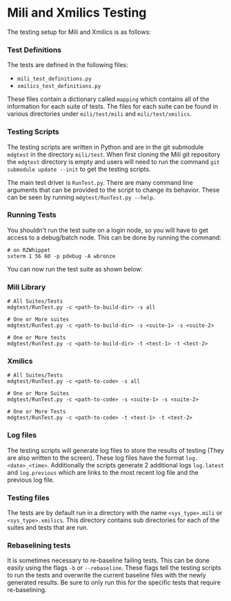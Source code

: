 # Mili and Xmilics Testing

The testing setup for Mili and Xmilics is as follows:

### Test Definitions

The tests are defined in the following files:
- `mili_test_definitions.py`
- `xmilics_test_definitions.py`

These files contain a dictionary called `mapping` which contains all of the
information for each suite of tests. The files for each suite can be found in various directories
under `mili/test/mili` and `mili/test/xmilics`.

### Testing Scripts

The testing scripts are written in Python and are in the git submodule `mdgtest` in the directory
`mili/test`. When first cloning the Mili git repository the `mdgtest` directory is empty
and users will need to run the command `git submodule update --init` to get the testing scripts.

The main test driver is `RunTest.py`. There are many command line arguments that can be provided
to the script to change its behavior. These can be seen by running `mdgtest/RunTest.py --help`.

### Running Tests

You shouldn't run the test suite on a login node, so you will have to get access to a debug/batch node. This can be done by running the command:
```
# on RZWhippet
sxterm 1 56 60 -p pdebug -A wbronze
```

You can now run the test suite as shown below:

### Mili Library
```
# All Suites/Tests
mdgtest/RunTest.py -c <path-to-build-dir> -s all

# One or More suites
mdgtest/RunTest.py -c <path-to-build-dir> -s <suite-1> -s <suite-2>

# One or More tests
mdgtest/RunTest.py -c <path-to-build-dir> -t <test-1> -t <test-2>
```

### Xmilics
```
# All Suites/Tests
mdgtest/RunTest.py -c <path-to-code> -s all

# One or More Suites
mdgtest/RunTest.py -c <path-to-code> -s <suite-1> -s <suite-2>

# One or More Tests
mdgtest/RunTest.py -c <path-to-code> -t <test-1> -t <test-2>
```

### Log files

The testing scripts will generate log files to store the results of testing (They are also written to the screen). These
log files have the format `log.<date>_<time>`. Additionally the scripts generate 2 additional logs `log.latest` and `log.previous`
which are links to the most recent log file and the previous log file.

### Testing files

The tests are by default run in a directory with the name `<sys_type>.mili` or `<sys_type>.xmilics`. This directory contains
sub directories for each of the suites and tests that are run.

### Rebaselining tests

It is sometimes necessary to re-baseline failing tests. This can be done easily using the flags `-b` or `--rebaseline`. These flags
tell the testing scripts to run the tests and overwrite the current baseline files with the newly generated results. Be sure to only run
this for the specific tests that require re-baselining.